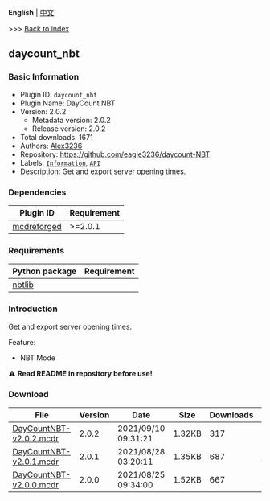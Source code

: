 **English** | [中文](readme-zh_cn.md)

\>\>\> [Back to index](/readme.md)

## daycount_nbt

### Basic Information

- Plugin ID: `daycount_nbt`
- Plugin Name: DayCount NBT
- Version: 2.0.2
  - Metadata version: 2.0.2
  - Release version: 2.0.2
- Total downloads: 1671
- Authors: [Alex3236](https://github.com/eagle3236)
- Repository: https://github.com/eagle3236/daycount-NBT
- Labels: [`Information`](/labels/information/readme.md), [`API`](/labels/api/readme.md)
- Description: Get and export server opening times.

### Dependencies

| Plugin ID | Requirement |
| --- | --- |
| [mcdreforged](https://github.com/Fallen-Breath/MCDReforged) | \>=2.0.1 |

### Requirements

| Python package | Requirement |
| --- | --- |
| [nbtlib](https://pypi.org/project/nbtlib) |  |

### Introduction

Get and export server opening times.

Feature:
- NBT Mode

:warning: **Read README in repository before use!**
### Download

| File | Version | Date | Size | Downloads | Operations |
| --- | --- | --- | --- | --- | --- |
| [DayCountNBT-v2.0.2.mcdr](https://github.com/eagle3236/daycount-NBT/releases/tag/v2.0.2) | 2.0.2 | 2021/09/10 09:31:21 | 1.32KB | 317 | [Download](https://github.com/eagle3236/daycount-NBT/releases/download/v2.0.2/DayCountNBT-v2.0.2.mcdr) |
| [DayCountNBT-v2.0.1.mcdr](https://github.com/eagle3236/daycount-NBT/releases/tag/v2.0.1) | 2.0.1 | 2021/08/28 03:20:11 | 1.35KB | 687 | [Download](https://github.com/eagle3236/daycount-NBT/releases/download/v2.0.1/DayCountNBT-v2.0.1.mcdr) |
| [DayCountNBT-v2.0.0.mcdr](https://github.com/eagle3236/daycount-NBT/releases/tag/v2.0.0) | 2.0.0 | 2021/08/25 09:34:00 | 1.52KB | 667 | [Download](https://github.com/eagle3236/daycount-NBT/releases/download/v2.0.0/DayCountNBT-v2.0.0.mcdr) |

